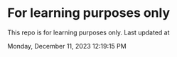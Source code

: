 # For learning purposes only
This repo is for learning purposes only.
Last updated at

Monday, December 11, 2023 12:19:15 PM

